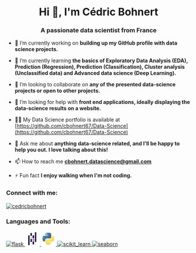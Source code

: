 <h1 align="center">Hi 👋, I'm Cédric Bohnert</h1>
<h3 align="center">A passionate data scientist from France</h3>

- 🔭 I’m currently working on **building up my GitHub profile with data science projects.**

- 🌱 I’m currently learning **the basics of Exploratory Data Analysis (EDA), Prediction (Regression), Prediction (Classification), Cluster analysis (Unclassified data) and Advanced data science (Deep Learning).**

- 👯 I’m looking to collaborate on **any of the presented data-science projects or open to other projects.**

- 🤝 I’m looking for help with **front end applications, ideally displaying the data-science results on a website.**

- 👨‍💻 My Data Science portfolio is available at [https://github.com/cbohnert67/Data-Science](https://github.com/cbohnert67/Data-Science)

- 💬 Ask me about **anything data-science related, and I'll be happy to help you out. I love talking about this!**

- 📫 How to reach me **cbohnert.datascience@gmail.com**

- ⚡ Fun fact **I enjoy walking when I'm not coding.**

<h3 align="left">Connect with me:</h3>
<p align="left">
<a href="https://linkedin.com/in/cedricbohnert" target="blank"><img align="center" src="https://raw.githubusercontent.com/rahuldkjain/github-profile-readme-generator/master/src/images/icons/Social/linked-in-alt.svg" alt="cedricbohnert" height="30" width="40" /></a>
</p>

<h3 align="left">Languages and Tools:</h3>
<p align="left"> <a href="https://flask.palletsprojects.com/" target="_blank" rel="noreferrer"> <img src="https://www.vectorlogo.zone/logos/pocoo_flask/pocoo_flask-icon.svg" alt="flask" width="40" height="40"/> </a> <a href="https://pandas.pydata.org/" target="_blank" rel="noreferrer"> <img src="https://raw.githubusercontent.com/devicons/devicon/2ae2a900d2f041da66e950e4d48052658d850630/icons/pandas/pandas-original.svg" alt="pandas" width="40" height="40"/> </a> <a href="https://www.python.org" target="_blank" rel="noreferrer"> <img src="https://raw.githubusercontent.com/devicons/devicon/master/icons/python/python-original.svg" alt="python" width="40" height="40"/> </a> <a href="https://scikit-learn.org/" target="_blank" rel="noreferrer"> <img src="https://upload.wikimedia.org/wikipedia/commons/0/05/Scikit_learn_logo_small.svg" alt="scikit_learn" width="40" height="40"/> </a> <a href="https://seaborn.pydata.org/" target="_blank" rel="noreferrer"> <img src="https://seaborn.pydata.org/_images/logo-mark-lightbg.svg" alt="seaborn" width="40" height="40"/> </a> </p>



